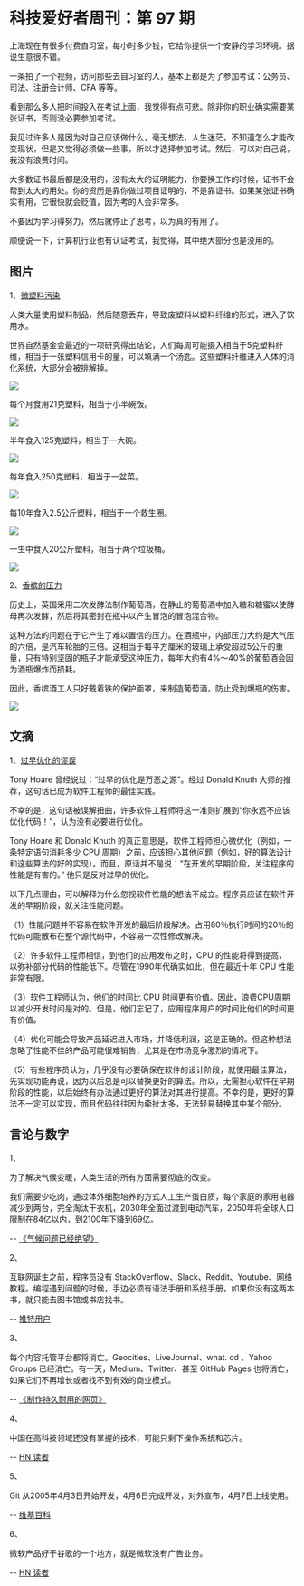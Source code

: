 # 科技爱好者周刊：第 97 期

上海现在有很多付费自习室，每小时多少钱，它给你提供一个安静的学习环境。据说生意很不错。

一条拍了一个视频，访问那些去自习室的人，基本上都是为了参加考试：公务员、司法、注册会计师、CFA 等等。

看到那么多人把时间投入在考试上面，我觉得有点可悲。除非你的职业确实需要某张证书，否则没必要参加考试。

我见过许多人是因为对自己应该做什么，毫无想法，人生迷茫，不知道怎么才能改变现状，但是又觉得必须做一些事，所以才选择参加考试。然后，可以对自己说，我没有浪费时间。

大多数证书最后都是没用的，没有太大的证明能力，你要换工作的时候，证书不会帮到太大的用处。你的资历是靠你做过项目证明的，不是靠证书。如果某张证书确实有用，它很快就会贬值，因为考的人会非常多。

不要因为学习得努力，然后就停止了思考，以为真的有用了。

顺便说一下，计算机行业也有认证考试，我觉得，其中绝大部分也是没用的。

## 图片

1、[微塑料污染](https://graphics.reuters.com/ENVIRONMENT-PLASTIC/0100B4TF2MQ/index.html)

人类大量使用塑料制品，然后随意丢弃，导致废塑料以塑料纤维的形式，进入了饮用水。

世界自然基金会最近的一项研究得出结论，人们每周可能摄入相当于5克塑料纤维，相当于一张塑料信用卡的量，可以填满一个汤匙。这些塑料纤维进入人体的消化系统，大部分会被排解掉。

![](https://www.wangbase.com/blogimg/asset/202001/bg2020010105.jpg)

每个月食用21克塑料，相当于小半碗饭。

![](https://www.wangbase.com/blogimg/asset/202001/bg2020010106.jpg)

半年食入125克塑料，相当于一大碗。

![](https://www.wangbase.com/blogimg/asset/202001/bg2020010107.jpg)

每年食入250克塑料，相当于一盆菜。

![](https://www.wangbase.com/blogimg/asset/202001/bg2020010108.jpg)

每10年食入2.5公斤塑料，相当于一个救生圈。

![](https://www.wangbase.com/blogimg/asset/202001/bg2020010109.jpg)

一生中食入20公斤塑料，相当于两个垃圾桶。

![](https://www.wangbase.com/blogimg/asset/202001/bg2020010110.jpg)

2、[香槟的压力](https://www.atlasobscura.com/articles/history-of-champagne)

历史上，英国采用二次发酵法制作葡萄酒，在静止的葡萄酒中加入糖和糖蜜以使酵母再次发酵，然后将其密封在瓶中以产生冒泡的冒泡混合物。

这种方法的问题在于它产生了难以置信的压力。在酒瓶中，内部压力大约是大气压的六倍，是汽车轮胎的三倍。这相当于每平方厘米的玻璃上承受超过5公斤的重量，只有特别坚固的瓶子才能承受这种压力，每年大约有4%～40%的葡萄酒会因为酒瓶爆炸而损耗。

因此，香槟酒工人只好戴着铁的保护面罩，来制造葡萄酒，防止受到爆瓶的伤害。

![](https://www.wangbase.com/blogimg/asset/202001/bg2020010607.jpg)

## 文摘

1、[过早优化的谬误](https://ubiquity.acm.org/article.cfm?id=1513451)

Tony Hoare 曾经说过：“过早的优化是万恶之源”。经过 Donald Knuth 大师的推荐，这句话已成为软件工程师的最佳实践。

不幸的是，这句话被误解扭曲，许多软件工程师将这一准则扩展到“你永远不应该优化代码！”，认为没有必要进行优化。

Tony Hoare 和 Donald Knuth 的真正意思是，软件工程师担心微优化（例如，一条特定语句消耗多少 CPU 周期）之前，应该担心其他问题（例如，好的算法设计和这些算法的好的实现）。而且，原话并不是说：“在开发的早期阶段，关注程序的性能是有害的。” 他只是反对过早的优化。

以下几点理由，可以解释为什么忽视软件性能的想法不成立。程序员应该在软件开发的早期阶段，就关注性能问题。

（1）性能问题并不容易在软件开发的最后阶段解决。占用80％执行时间的20％的代码可能散布在整个源代码中，不容易一次性修改解决。

（2）许多软件工程师相信，到他们的应用发布之时，CPU 的性能将得到提高，以弥补部分代码的性能低下。尽管在1990年代确实如此，但在最近十年 CPU 性能非常有限。

（3）软件工程师认为，他们的时间比 CPU 时间更有价值。因此，浪费CPU周期以减少开发时间是对的。但是，他们忘记了，应用程序用户的时间比他们的时间更有价值。

（4）优化可能会导致产品延迟进入市场，并降低利润，这是正确的。但这种想法忽略了性能不佳的产品可能很难销售，尤其是在市场竞争激烈的情况下。

（5）有些程序员认为，几乎没有必要确保在软件的设计阶段，就使用最佳算法，先实现功能再说，因为以后总是可以替换更好的算法。所以，无需担心软件在早期阶段的性能，以后始终有办法通过更好的算法对其进行提高。不幸的是，更好的算法不一定可以实现，而且代码往往因为牵扯太多，无法轻易替换其中某个部分。

## 言论与数字

1、

为了解决气候变暖，人类生活的所有方面需要彻底的改变。

我们需要少吃肉，通过体外细胞培养的方式人工生产蛋白质，每个家庭的家用电器减少到两台，完全淘汰干衣机，2030年全面过渡到电动汽车，2050年将全球人口限制在84亿以内，到2100年下降到69亿。

-- [《气候问题已经绝望》](https://www.thenewatlantis.com/publications/after-climate-despair)

2、

互联网诞生之前，程序员没有 StackOverflow、Slack、Reddit、Youtube、网络教程。编程遇到问题的时候，手边必须有语法手册和系统手册，如果你没有这两本书，就只能去图书馆或书店找书。

-- [推特用户](https://twitter.com/rkunboxed/status/1207301873218154497)

3、

每个内容托管平台都将消亡。Geocities、LiveJournal、what. cd 、Yahoo Groups 已经消亡。有一天，Medium、Twitter、甚至 GitHub Pages 也将消亡，如果它们不再增长或者找不到有效的商业模式。

-- [《制作持久耐用的网页》](https://jeffhuang.com/designed_to_last/)

4、

中国在高科技领域还没有掌握的技术，可能只剩下操作系统和芯片。

-- [HN 读者](https://news.ycombinator.com/item?id=21843913)

5、

Git 从2005年4月3日开始开发，4月6日完成开发，对外宣布，4月7日上线使用。

-- [维基百科](https://en.wikipedia.org/wiki/Git#History)

6、

微软产品好于谷歌的一个地方，就是微软没有广告业务。

-- [HN 读者](https://news.ycombinator.com/item?id=21853885)

